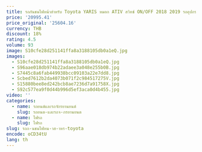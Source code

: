 ```yaml
---
title: รถกันชนไฟหน้าสําหรับ Toyota YARIS หมอก ATIV สวิทช์ ON/OFF 2018 2019 รถอุปกรณ์เสริม Daylight YARIS L หมอกโคมไฟ
price: '20995.41'
price_original: '25604.16'
currency: THB
discount: 18%
rating: 4.5
volume: 93
image: S10cfe28d251141ffa8a3188105db0a1eQ.jpg
images:
  - S10cfe28d251141ffa8a3188105db0a1eQ.jpg
  - S96aae018db974b22adaee3a048e255b0B.jpg
  - S7445c8a6fab449938bcc09103a22e7dd8.jpg
  - Scbed7612b2da4073b071f2c984517275V.jpg
  - S15880bee8ed242bcb8ae7236d7a91758X.jpg
  - S92c577ea9f0d44b996d5ef3aca0d4b455.jpg
video: ''
categories:
  - name: รถยนต์และรถจักรยานยนต์
    slug: รถยนต-และรถจ-กรยานยนต
  - name: ไฟรถ
    slug: ไฟรถ
slug: รถก-นชนไฟหน-าส-าหร-toyota
encode: oCD34tU
lang: th
---
```

  